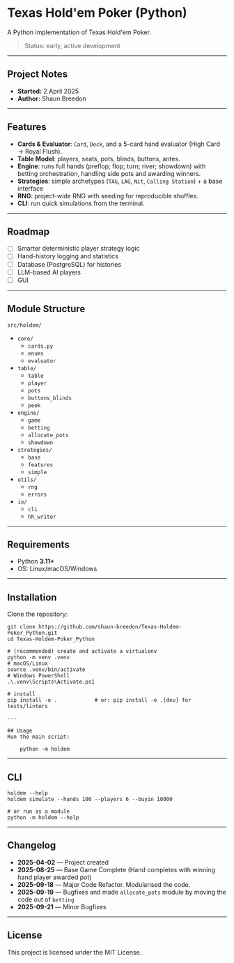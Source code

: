 # Texas Hold'em Poker (Python)

A Python implementation of Texas Hold'em Poker.

> Status: early, active development

---

## Project Notes
- **Started:** 2 April 2025  
- **Author:** Shaun Breedon  

---

## Features

- **Cards & Evaluator**: `Card`, `Deck`, and a 5-card hand evaluator (High Card → Royal Flush).
- **Table Model**: players, seats, pots, blinds, buttons, antes.
- **Engine**: runs full hands (preflop; flop; turn; river; showdown) with betting orchestration, handling side pots and awarding winners.
- **Strategies**: simple archetypes (`TAG`, `LAG`, `Nit`, `Calling Station`) + a base interface
- **RNG**: project-wide RNG with seeding for reproducible shuffles.
- **CLI**: run quick simulations from the terminal.

---

## Roadmap
- [ ] Smarter deterministic player strategy logic
- [ ] Hand-history logging and statistics
- [ ] Database (PostgreSQL) for histories
- [ ] LLM-based AI players
- [ ] GUI

---

## Module Structure
`src/holdem/`
- `core/`
  - `cards.py`
  - `enums`
  - `evaluator`
- `table/`
  - `table`
  - `player`
  - `pots`
  - `buttons_blinds`
  - `peek`
- `engine/`
  - `game`
  - `betting`
  - `allocate_pots`
  - `showdown`
- `strategies/`
  - `base`
  - `features`
  - `simple`
- `utils/`
  - `rng`
  - `errors`
- `io/`
  - `cli`
  - `hh_writer`

---

## Requirements
- Python **3.11+**
- OS: Linux/macOS/Windows

---

## Installation
Clone the repository:
```
git clone https://github.com/shaun-breedon/Texas-Holdem-Poker_Python.git
cd Texas-Holdem-Poker_Python

# (recommended) create and activate a virtualenv
python -m venv .venv
# macOS/Linux
source .venv/bin/activate
# Windows PowerShell
.\.venv\Scripts\Activate.ps1

# install
pip install -e .            # or: pip install -e .[dev] for tests/linters

---

## Usage
Run the main script:

    python -m holdem
```

---

## CLI

    holdem --help
    holdem simulate --hands 100 --players 6 --buyin 10000
    
    # or run as a module
    python -m holdem --help

---

## Changelog
- **2025-04-02** — Project created  
- **2025-08-25** — Base Game Complete (Hand completes with winning hand player awarded pot)
- **2025-09-18** — Major Code Refactor. Modularised the code.
- **2025-09-19** — Bugfixes and made `allocate_pots` module by moving the code out of `betting`
- **2025-09-21** — Minor Bugfixes

---

## License
This project is licensed under the MIT License.
